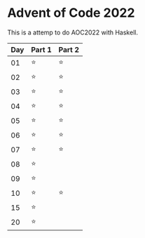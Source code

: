 # Advent of Code 2022

This is a attemp to do AOC2022 with Haskell.

| Day | Part 1 | Part 2 |
|-----|--------|--------|
| 01  | :star: | :star: |
| 02  | :star: | :star: |
| 03  | :star: | :star: |
| 04  | :star: | :star: |
| 05  | :star: | :star: |
| 06  | :star: | :star: |
| 07  | :star: | :star: |
| 08  | :star: |        |
| 09  | :star: |        |
| 10  | :star: | :star: |
| 15  | :star: |        |
| 20  | :star: |        |
